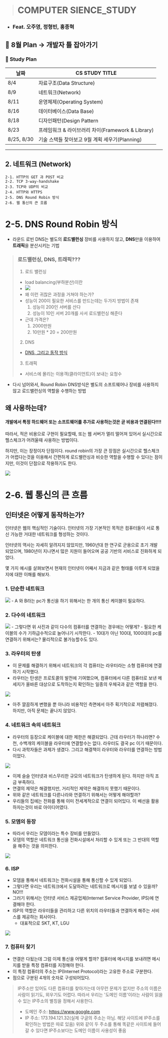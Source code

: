 > # COMPUTER SIENCE_STUDY
- ### Feat. 오주영, 정형빈, 홍종혁

## 🚩 8월 Plan -> 개발자 틀 잡아가기
### 🚩 Study Plan

|날짜|CS STUDY TITLE|
|---|---|
|8/4|자료구조(Data Structure)|
|8/9|네트워크(Network)|
|8/11|운영체제(Operating System)|
|8/16|데이터베이스(Data Base)|
|8/18|디자인패턴(Design Pattern|
|8/23|프레임워크 & 라이브러리 차이(Framework & Library)|
|8/25, 8/30| 기술 스택들 찾아보고 9월 계획 세우기(Planning)|

---

## 2. 네트워크 (Network)

	2-1. HTTP의 GET 과 POST 비교
	2-2. TCP 3-way-handshake
	2-3. TCP와 UDP의 비교
	2-4. HTTP와 HTTPS
	2-5. DNS Round Robin 방식
	2-6. 웹 통신의 큰 흐름

# 2-5. DNS Round Robin 방식

- 라운드 로빈 DNS는 별도의 **로드밸런싱** 장비를 사용하지 않고, **DNS**만을 이용하여 **트래픽**을 분산시키는 기법

> ### 로드밸런싱, DNS, 트래픽???
> 1. 로드 밸런싱
> 	- load balancing(부하분산)이란 
> 	- <img src="https://user-images.githubusercontent.com/50273712/140634974-ff0038af-e9b6-48ef-a565-1d454f32377c.png">
>   - 왜 이런 귀찮은 과정을 거쳐야 하는가?
>   - 성능이 200이 필요한 서비스를 만드는데는 두가지 방법이 존재
>     1. 성능이 200인 서버를 산다
>     2. 성능이 10인 서버 20개를 사서 로드밸런싱 해준다
>   - 근데 가격은?
>     1. 2000만원
>     2. 10만원 * 20 = 200만원
>
> 2. DNS
>   - [DNS, 그리고 동작 방식](https://velog.io/@dreamjh/DNS-%EA%B7%B8%EB%A6%AC%EA%B3%A0-%EB%8F%99%EC%9E%91-%EB%B0%A9%EC%8B%9D)
> 3. 트래픽
>   - 서비스에 몰리는 이용객(클라이언트)이 보내는 요청수

- 다시 넘어와서, Round Robin DNS방식은 별도의 소프트웨어나 장비를 사용하지 않고 로드밸런싱의 역할을 수행하는 방법

## 왜 사용하는데?

#### 개발에서 특정 하드웨어 또는 소프트웨어를 추가로 사용하는것은 곧 비용과 연결된다!!!!

따라서, 적은 비용으로 구현이 필요할때, 또는 웹 서버가 멀리 떨어져 있어서 실시간으로 헬스체크가 어려울때 사용하는 방법이다. 

하지만, 이는 장정이자 단점이다.
round robin의 가장 큰 장점은 실시간으로 헬스체크가 어렵다는것을 이용해서 간편하게 로드밸런싱과 비슷한 역할을 수행할 수 있다는 점이지만, 이것이 단점으로 작용하기도 한다.

<img src="https://github.com/study-in-gumi2/CS_study/blob/main/images/Network/roundrobin.PNG">

# 2-6. 웹 통신의 큰 흐름

## 인터넷은 어떻게 동작하는가?

인터넷은 웹의 핵심적인 기술이다. 인터넷의 가장 기본적인 목적은 컴퓨터들이 서로 통신 가능한 거대한 네트워크를 형성하는 것이다.

인터넷의 역사는 자세히 알려지지 않았지만, 1960년대 한 연구로 군용으로 초기 개발 되었으며, 1980년이 지나면서 많은 지원이 들어오며 공공 기반의 서비스로 진화하게 되었다.

몇 가지 예시를 살펴보면서 현재의 인터넷이 어째서 지금과 같은 형태를 이루게 되었을지에 대한 이해를 해보자.

### 1. 단순한 네트워크

<img src="https://velog.velcdn.com/images%2Fdreamjh%2Fpost%2Fe4f1ea9d-4b6f-47b1-b6b3-0abce37c509e%2Fimage.png">
- A 와 B라는 pc가 통신을 하기 위해서는 한 개의 통신 케이블이 필요하다.

### 2. 다수의 네트워크

<img src="https://velog.velcdn.com/images%2Fdreamjh%2Fpost%2F2383a784-b272-4242-9a57-f2782090e363%2Fimage.png">
- 그렇다면 위 사진과 같이 다수의 컴퓨터를 연결하는 경우에는 어떻게?
- 필요한 케이블의 수가 기하급수적으로 늘어나기 시작한다.
- 10대가 아닌 100대, 1000대의 pc를 연결하기 위해서는? 물리적으로 불가능할수도 있다.

### 3. 라우터의 탄생

- 이 문제를 해결하기 위해서 네트워크의 각 컴퓨터는 라우터라는 소형 컴퓨터에 연결하기 시작했다.
- 라우터는 탄생은 프로토콜의 발전에 기여했으며, 컴퓨터에서 다른 컴퓨터로 보낸 메세지가 올바른 대상으로 도착하는지 확인하는 일종의 우체국과 같은 역할을 한다.

<img src="https://velog.velcdn.com/images%2Fdreamjh%2Fpost%2F94d4f754-bcb6-4af7-bb51-e21577c7d754%2Fimage.png">

- 아주 깔끔하게 변했을 뿐 아니라 비용적인 측면에서 아주 획기적으로 저렴해졌다. 하지만, 아직 문제는 끝나지 않았다.

### 4. 네트워크 속의 네트워크

- 라우터의 등장으로 케이블에 대한 제한은 해결되었다. 근데 라우터가 하나라면? 수천, 수백개의 케이블을 라우터에 연결할수는 없다. 라우터도 결국 pc 이기 때문이다.
- 다시 과학자들은 과제가 생겼다. 그리고 해결책이 라우터와 라우터를 연결하는 방법이었다.

<img src="https://velog.velcdn.com/images%2Fdreamjh%2Fpost%2Fd68e7d57-af60-47fb-9918-450f173b987c%2Fimage.png">

- 이제 슬슬 인터넷과 비스무리한 규모의 네트워크가 탄생하게 된다. 하지만 아직 조금 부족하다.
- 연결의 제약은 해결했지만, 거리적인 제약은 해결하지 못했기 때문이다.
- 위와 같은 네트워크를 다른나라와 연결하기 위해서는 어떻게 해야할까?
- 우리들의 집에는 전화를 통해 이미 전세계적으로 연결이 되어있다. 이 배선을 활용하자는것이 바로 아이디어였다.

### 5. 모뎀의 등장

- 따라서 우리는 모뎀이라는 특수 장비를 만들었다.
- 모뎀의 역할은 네트워크 통신을 전화시설에서 처리할 수 있게 또는 그 반대의 역할을 해주는 것을 의미한다.

<img src="https://velog.velcdn.com/images%2Fdreamjh%2Fpost%2Fa638c1d5-df8a-4703-a77a-5521476d22b2%2Fimage.png">

### 6. ISP
- 모뎀을 통해서 네트워크는 전화시설을 통해 통신할 수 있게 되었다.
- 그렇다면 우리는 네트워크에서 도달하려는 네트워크로 메시지를 보낼 수 있을까?  NO!!!
- 그러기 위해서는 인터넷 서비스 제공업체(Internet Service Provider, IPS)에 연결해야 한다. 
- ISP의 역할은 라우터들을 관리하고 다른 위치의 라우터들과 연결하게 해주는 서비스를 제공하는 회사이다. 
  - 대표적으로 SKT, KT, LGU

<img src="https://velog.velcdn.com/images%2Fdreamjh%2Fpost%2F9a8a4daf-cdfd-4db9-b814-0b632e0d6925%2Fimage.png">

### 7. 컴퓨터 찾기
- 연결은 다됬는데 그럼 이제 통신을 어떻게 할까?
컴퓨터에 메시지를 보내려면 메시지를 받을 특정 컴퓨터를 지정해야 한다.
- 이 특정 컴퓨터의 주소는 IP(Internet Protocol)라는 고유한 주소로 구분한다.
- 점으로 구분된 4개의 숫자로 구성되어있다.

> IP주소만 있어도 다른 컴퓨터를 찾아가는데 아무런 문제가 없지만 주소의 이름은 사람이 읽기도, 외우기도 어렵다. 따라서 우리는 '도메인 이름'이라는 사람이 읽을 수 있는 IP주소의 별칭을 정해서 사용한다.
> - 도메인 주소:
>   https://www.google.com
> - IP 주소:
>   173.194.121.32(실제 구글의 주소는 아님. 해당 사이트에 IP주소를 확인하는 방법은 따로 있음)
> 위와 같이 두 주소를 통해 똑같은 사이트에 들어갈 수 있다면 IP주소보다는 도메인 이름이 사용성이 좋음




